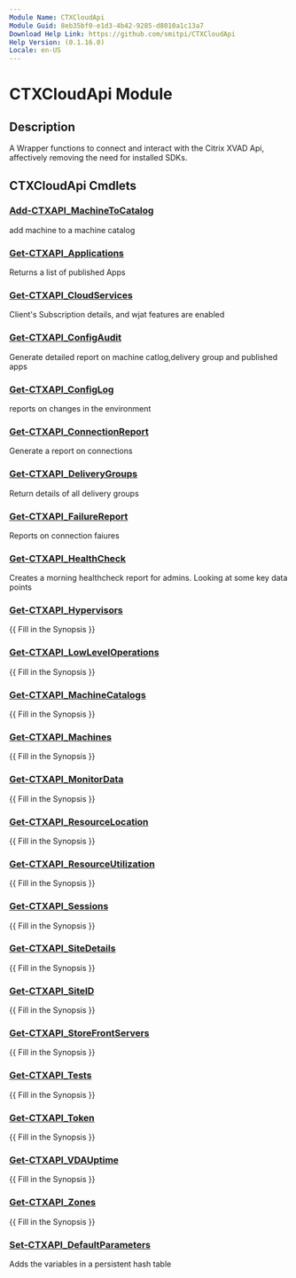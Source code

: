 ```yaml
---
Module Name: CTXCloudApi
Module Guid: 8eb35bf0-e1d3-4b42-9285-d8010a1c13a7
Download Help Link: https://github.com/smitpi/CTXCloudApi
Help Version: (0.1.16.0)
Locale: en-US
---
```


# CTXCloudApi Module
## Description
A Wrapper functions to connect and interact with the Citrix XVAD Api, affectively removing the need for installed SDKs.

## CTXCloudApi Cmdlets
### [Add-CTXAPI_MachineToCatalog](Add-CTXAPI_MachineToCatalog.md)
add machine to a machine catalog

### [Get-CTXAPI_Applications](Get-CTXAPI_Applications.md)
Returns a list of published Apps

### [Get-CTXAPI_CloudServices](Get-CTXAPI_CloudServices.md)
Client's Subscription details, and wjat features are enabled

### [Get-CTXAPI_ConfigAudit](Get-CTXAPI_ConfigAudit.md)
Generate detailed report on machine catlog,delivery group and published apps

### [Get-CTXAPI_ConfigLog](Get-CTXAPI_ConfigLog.md)
reports on changes in the environment

### [Get-CTXAPI_ConnectionReport](Get-CTXAPI_ConnectionReport.md)
Generate a report on connections

### [Get-CTXAPI_DeliveryGroups](Get-CTXAPI_DeliveryGroups.md)
Return details of all delivery groups

### [Get-CTXAPI_FailureReport](Get-CTXAPI_FailureReport.md)
Reports on connection faiures

### [Get-CTXAPI_HealthCheck](Get-CTXAPI_HealthCheck.md)
Creates a morning healthcheck report for admins. Looking at some key data points

### [Get-CTXAPI_Hypervisors](Get-CTXAPI_Hypervisors.md)
{{ Fill in the Synopsis }}

### [Get-CTXAPI_LowLevelOperations](Get-CTXAPI_LowLevelOperations.md)
{{ Fill in the Synopsis }}

### [Get-CTXAPI_MachineCatalogs](Get-CTXAPI_MachineCatalogs.md)
{{ Fill in the Synopsis }}

### [Get-CTXAPI_Machines](Get-CTXAPI_Machines.md)
{{ Fill in the Synopsis }}

### [Get-CTXAPI_MonitorData](Get-CTXAPI_MonitorData.md)
{{ Fill in the Synopsis }}

### [Get-CTXAPI_ResourceLocation](Get-CTXAPI_ResourceLocation.md)
{{ Fill in the Synopsis }}

### [Get-CTXAPI_ResourceUtilization](Get-CTXAPI_ResourceUtilization.md)
{{ Fill in the Synopsis }}

### [Get-CTXAPI_Sessions](Get-CTXAPI_Sessions.md)
{{ Fill in the Synopsis }}

### [Get-CTXAPI_SiteDetails](Get-CTXAPI_SiteDetails.md)
{{ Fill in the Synopsis }}

### [Get-CTXAPI_SiteID](Get-CTXAPI_SiteID.md)
{{ Fill in the Synopsis }}

### [Get-CTXAPI_StoreFrontServers](Get-CTXAPI_StoreFrontServers.md)
{{ Fill in the Synopsis }}

### [Get-CTXAPI_Tests](Get-CTXAPI_Tests.md)
{{ Fill in the Synopsis }}

### [Get-CTXAPI_Token](Get-CTXAPI_Token.md)
{{ Fill in the Synopsis }}

### [Get-CTXAPI_VDAUptime](Get-CTXAPI_VDAUptime.md)
{{ Fill in the Synopsis }}

### [Get-CTXAPI_Zones](Get-CTXAPI_Zones.md)
{{ Fill in the Synopsis }}

### [Set-CTXAPI_DefaultParameters](Set-CTXAPI_DefaultParameters.md)
Adds the variables in a persistent hash table

